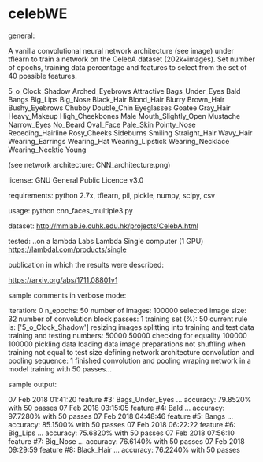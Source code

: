 # celebWE

general:

A vanilla convolutional neural network architecture (see image) under tflearn to train a network on the CelebA dataset (202k+images). Set number of epochs, training data percentage and features to select from the set of 40 possible features.

5_o_Clock_Shadow Arched_Eyebrows Attractive Bags_Under_Eyes Bald Bangs Big_Lips Big_Nose Black_Hair 	Blond_Hair Blurry Brown_Hair Bushy_Eyebrows Chubby Double_Chin Eyeglasses Goatee Gray_Hair Heavy_Makeup High_Cheekbones Male Mouth_Slightly_Open Mustache Narrow_Eyes No_Beard Oval_Face 	Pale_Skin Pointy_Nose Receding_Hairline Rosy_Cheeks Sideburns Smiling Straight_Hair Wavy_Hair 	Wearing_Earrings Wearing_Hat Wearing_Lipstick Wearing_Necklace Wearing_Necktie Young


(see network architecture: CNN_architecture.png)

license:
GNU General Public Licence v3.0

requirements:
python 2.7x, tflearn, pil, pickle, numpy, scipy, csv

usage:
python cnn_faces_multiple3.py

dataset:
http://mmlab.ie.cuhk.edu.hk/projects/CelebA.html

tested:
..on a lambda Labs Lambda Single computer (1 GPU) https://lambdal.com/products/single 

publication in which the results were described:

https://arxiv.org/abs/1711.08801v1


sample comments in verbose mode:

iteration:  0
n_epochs:  50
number of images:  100000
selected image size:  32
number of convolution block passes:  1
training set (%):  50
current rule is:  ['5_o_Clock_Shadow']
resizing images
splitting into training and test data
training and testing numbers:  50000 50000
checking for equality  100000 100000
pickling data
loading data
image preparations
not shuffling when training not equal to test size
defining network architecture
convolution and pooling sequence:  1
finished convolution and pooling
wraping network in a model
training with 50 passes...


sample output:

07 Feb 2018 01:41:20 feature #3: Bags_Under_Eyes ... accuracy: 79.8520% with 50 passes
07 Feb 2018 03:15:05 feature #4: Bald ... accuracy: 97.7280% with 50 passes
07 Feb 2018 04:48:46 feature #5: Bangs ... accuracy: 85.1500% with 50 passes
07 Feb 2018 06:22:22 feature #6: Big_Lips ... accuracy: 75.6820% with 50 passes
07 Feb 2018 07:56:10 feature #7: Big_Nose ... accuracy: 76.6140% with 50 passes
07 Feb 2018 09:29:59 feature #8: Black_Hair ... accuracy: 76.2240% with 50 passes
